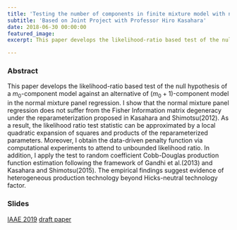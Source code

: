 ```yaml
---
title: 'Testing the number of components in finite mixture model with normal panel regression'
subtitle: 'Based on Joint Project with Professor Hiro Kasahara'
date: 2018-06-30 00:00:00
featured_image:
excerpt: This paper develops the likelihood-ratio based test of the null hypothesis of a $m_0$-component model against an alternative of $(m_0+1)$-component model in the normal mixture panel regression.

---
```


### Abstract

This paper develops the likelihood-ratio based test of the null hypothesis of a $m_0$-component model against an alternative of $(m_0+1)$-component model in the normal mixture panel regression. I show that the normal mixture panel regression does not suffer from the Fisher Information matrix degeneracy under the reparameterization proposed in Kasahara and Shimotsu(2012). As a result, the likelihood ratio test statistic can be approximated by a local quadratic expansion of squares and products of the reparameterized parameters. Moreover, I obtain the data-driven penalty function via computational experiments to attend to unbounded likelihood ratio. In addition, I apply the test to random coefficient Cobb-Douglas production function estimation following the framework of Gandhi et al.(2013) and Kasahara and Shimotsu(2015). The empirical findings suggest evidence of heterogeneous production technology beyond Hicks-neutral technology factor.

### Slides
[IAAE 2019](/files/IAAE_2019.pdf)
[draft paper](/files/testing_number_components.pdf)

